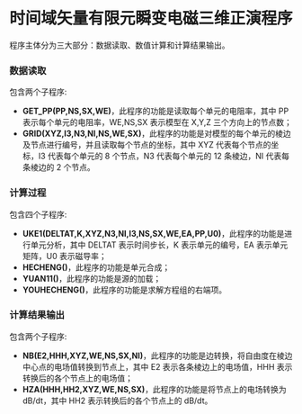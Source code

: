# 时间域矢量有限元瞬变电磁三维正演程序

程序主体分为三大部分：数据读取、数值计算和计算结果输出。

### 数据读取

包含两个子程序:

- **GET_PP(PP,NS,SX,WE)**，此程序的功能是读取每个单元的电阻率，其中 PP 表示每个单元的电阻率，WE,NS,SX 表示模型在 X,Y,Z 三个方向上的节点数；
- **GRID(XYZ,I3,N3,NI,NS,WE,SX)**，此程序的功能是对模型的每个单元的棱边及节点进行编号，并且读取每个节点的坐标，其中 XYZ 代表每个节点的坐标，I3 代表每个单元的 8 个节点，N3 代表每个单元的 12 条棱边，NI 代表每条棱边的 2 个节点。

### 计算过程

包含四个子程序:

- **UKE1(DELTAT,K,XYZ,N3,NI,I3,NS,SX,WE,EA,PP,U0)**，此程序的功能是进行单元分析，其中 DELTAT 表示时间步长，K 表示单元的编号，EA 表示单元矩阵，U0 表示磁导率；
- **HECHENG()**，此程序的功能是单元合成；
- **YUAN11()**，此程序的功能是源的加载；
- **YOUHECHENG()**，此程序的功能是求解方程组的右端项。

### 计算结果输出

包含两个子程序:

- **NB(E2,HHH,XYZ,WE,NS,SX,NI)**，此程序的功能是边转换，将自由度在棱边中心点的电场值转换到节点上，其中 E2 表示各条棱边上的电场值，HHH 表示转换后的各个节点上的电场值；
- **HZA(HHH,HH2,XYZ,WE,NS,SX)**，此程序的功能是将节点上的电场转换为 dB/dt，其中 HH2 表示转换后的各个节点上的 dB/dt。

